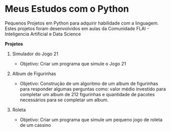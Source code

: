 # Meus Estudos com o Python
  
  
Pequenos Projetos em Python para adquirir habilidade com a linguagem. Estes projetos foram desenvolvidos em aulas da Comunidade FLAI - Inteligencia Artificial e Data Science

**Projetos**

1. Simulador do Jogo 21
    * Objetivo: Criar um programa que simule o Jogo 21
    
2. Album de Figurinhas
    * Objetivo: Construção de um algoritmo de um album de figurinhas para responder algumas perguntas como: valor médio investido para completar um album de 212 figurinhas e quantidade de pacotes necessários para se completar um album.
    
3. Roleta
    * Objetivo: Criar um programa que simule um pequeno jogo de roleta de um cassino
